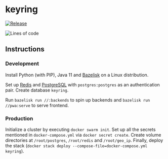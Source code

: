 # keyring

[![Release](https://github.com/dubov94/keyring/actions/workflows/release.yml/badge.svg)](https://github.com/dubov94/keyring/actions/workflows/release.yml)
<!-- https://github.com/XAMPPRocky/tokei#supported-languages -->
![Lines of code](https://img.shields.io/tokei/lines/github/dubov94/keyring)

## Instructions

### Development

Install Python (with PIP), Java 11 and
[Bazelisk](https://docs.bazel.build/versions/master/install-bazelisk.html) on a
Linux distribution.

Set up [Redis](https://redis.io/) and [PostgreSQL](https://www.postgresql.org/)
with `postgres:postgres` as an authentication pair. Create database `keyring`.

Run `bazelisk run //:backends` to spin up backends and `bazelisk run //pwa:serve`
to serve frontend.

### Production

Initialize a cluster by executing `docker swarm init`. Set up all the secrets
mentioned in `docker-compose.yml` via `docker secret create`. Create volume
directories at `/root/postgres`, `/root/redis` and `/root/geo_ip`. Finally,
deploy the stack (`docker stack deploy --compose-file=docker-compose.yml keyring`).
